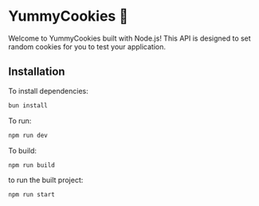 # YummyCookies 🍪

Welcome to YummyCookies built with Node.js! This API is designed to set random cookies for you to test your application.

##  Installation

To install dependencies:

```bash
bun install
```

To run:

```bash
npm run dev
```

To build:

```bash
npm run build
```

to run the built project:

```bash
npm run start
```